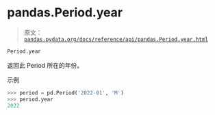 # pandas.Period.year

> 原文：[`pandas.pydata.org/docs/reference/api/pandas.Period.year.html`](https://pandas.pydata.org/docs/reference/api/pandas.Period.year.html)

```py
Period.year
```

返回此 Period 所在的年份。

示例

```py
>>> period = pd.Period('2022-01', 'M')
>>> period.year
2022 
```
